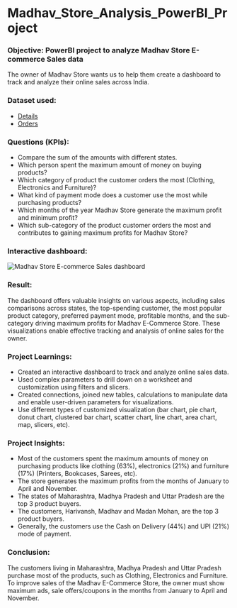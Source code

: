 # Madhav_Store_Analysis_PowerBI_Project

### Objective: PowerBI project to analyze Madhav Store E-commerce Sales data
The owner of Madhav Store wants us to help them create a dashboard to track and analyze their online sales across India.

### Dataset used:
- <a href="https://github.com/Chaitanya101101/Madhav_Store_Analysis_PowerBI/blob/main/Details.csv">Details</a>
- <a href="https://github.com/Chaitanya101101/Madhav_Store_Analysis_PowerBI/blob/main/Orders.csv">Orders</a>

### Questions (KPIs):
- Compare the sum of the amounts with different states.
- Which person spent the maximum amount of money on buying products?
- Which category of product the customer orders the most (Clothing, Electronics and Furniture)?
- What kind of payment mode does a customer use the most while purchasing products?
- Which months of the year Madhav Store generate the maximum profit and minimum profit?
- Which sub-category of the product customer orders the most and contributes to gaining maximum profits for Madhav Store?

### Interactive dashboard:
![Madhav Store E-commerce Sales dashboard](https://github.com/Chaitanya101101/Madhav_Store_Analysis_PowerBI/assets/128048654/333e621a-0fb7-444a-a91c-3968fb003071)

### Result:
The dashboard offers valuable insights on various aspects, including sales comparisons across states, the top-spending customer, the most popular product category, preferred payment mode, profitable months, and the sub-category driving maximum profits for Madhav E-Commerce Store. These visualizations enable effective tracking and analysis of online sales for the owner.

### Project Learnings:
- Created an interactive dashboard to track and analyze online sales data.
- Used complex parameters to drill down on a worksheet and customization using filters and slicers.
- Created connections, joined new tables, calculations to manipulate data and enable user-driven parameters for visualizations.
- Use different types of customized visualization (bar chart, pie chart, donut chart, clustered bar chart, scatter chart, line chart, area chart, map, slicers, etc).

### Project Insights:
- Most of the customers spent the maximum amounts of money on purchasing products like clothing (63%), electronics (21%) and furniture (17%) (Printers, Bookcases, Sarees, etc).
- The store generates the maximum profits from the months of January to April and November.
- The states of Maharashtra, Madhya Pradesh and Uttar Pradesh are the top 3 product buyers.
- The customers, Harivansh, Madhav and Madan Mohan, are the top 3 product buyers.
- Generally, the customers use the Cash on Delivery (44%) and UPI (21%) mode of payment.

### Conclusion:
The customers living in Maharashtra, Madhya Pradesh and Uttar Pradesh purchase most of the products, such as Clothing, Electronics and Furniture. To improve sales of the Madhav E-Commerce Store, the owner must show maximum ads, sale offers/coupons in the months from January to April and November.
